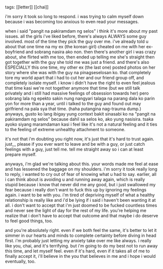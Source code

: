 tags: [[letter]] [[chai]]

i'm sorry it took so long to respond. i was trying to calm myself down because i was becoming too anxious to even read your messages. 

when i said "pangit na pakiramdam ng selos" i think it's more about my past issues. all the girls i've liked before, there's always ALWAYS some guy involved. most of the time they pick the guy over me. i've already told u about that one time na my ex (the korean girl) cheated on me with her ex-boyfriend and sobrang nasira ako non. then there's another girl i was crazy about, she flirted with me too, then ended up telling me she's straight then got together with the guy she told me was just a friend. and there's also ESPECIALLY this one time, my other ex (the last one) posted photos on her story where she was with the guy na pinagseselosan ko. that completely tore my world apart that i had to cut her and our friend group off, and completely isolate myself. i know i didn't have the right to even feel jealous that time kasi we're not together anymore that time (but we still talk privately and i still had massive feelings of obsession towards her) pero sobrang lala ng epekto sakin nung nangyari talaga na parang dala ko parin yon for more than a year, until i talked to the guy and found out may girlfriend na pala sya that time. (haha putangina nag-trauma dump.) anyways, gusto ko lang ibigay yung context bakit sinasabi ko na "pangit na pakiramdam ng selos" because dahil sa selos ko, ako yung nasisira. tsaka ayoko siyang maramdaman kasi i feel like it's not a natural feeling and it ties to the feeling of extreme unhealthy attachment to someone.  

it's not that i'm doubting you right now, it's just that it's hard to trust again. just,,, please if you ever want to leave and be with a guy, or just catch feelings with a guy, just tell me. tell me straight away so i can at least prepare myself. 

anyways, i'm glad we're talking about this. your words made me feel at ease and has lessened the baggage on my shoulders. i'm sorry it took really long to reply, i wanted to cry out of fear of knowing what u had to say. earlier, all i can think about is avoiding u and running away again, which is really stupid because i know that never did me any good, but i just swallowed my fear because i really don't want to fuck this up by ignoring my feelings again. i want to be with you. i'm tired of depriving myself of what a healthy relationship is really like and i'd be lying if i said i haven't been wanting it at all. i don't want to accept that i'm just doomed to be fucked countless times and never see the light of day for the rest of my life. you're helping me realize that i don't have to accept that outcome and that maybe i do deserve to feel good things, too. 

  

and you're absolutely right. even if we both feel the same, it's better to let it simmer in our hearts and minds to complete certainty before diving in head first. i'm probably just letting my anxiety take over me like always. i really like you, chai, and it's terrifying. but i'm going to do my best not to run away this time, and let myself feel. even if it's hard, even if it takes all of me to finally accept it, i'll believe in the you that believes in me and i hope i would eventually, too.